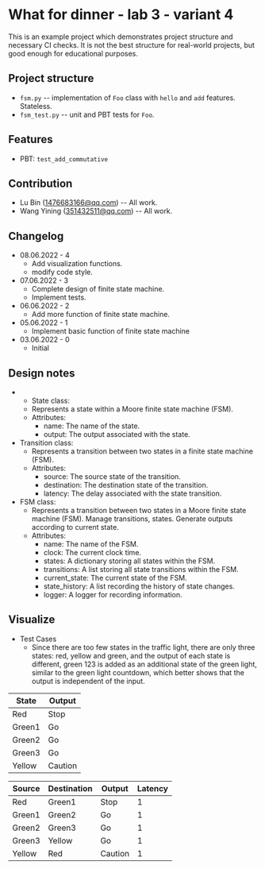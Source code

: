 # What for dinner - lab 3 - variant 4

This is an example project which demonstrates project structure and necessary
CI checks. It is not the best structure for real-world projects, but good
enough for educational purposes.

## Project structure

- `fsm.py` -- implementation of `Foo` class with `hello` and `add` features.
   Stateless.
- `fsm_test.py` -- unit and PBT tests for `Foo`.

## Features

- PBT: `test_add_commutative`

## Contribution

- Lu Bin (1476683166@qq.com) -- All work.
- Wang Yining (351432511@qq.com) -- All work.

## Changelog

- 08.06.2022 - 4
  - Add visualization functions.
  - modify code style.
- 07.06.2022 - 3
  - Complete design of finite state machine.
  - Implement tests.
- 06.06.2022 - 2
  - Add more function of finite state machine.
- 05.06.2022 - 1
  - Implement basic function of finite state machine 
- 03.06.2022 - 0
  - Initial

## Design notes

- - State class: 
  - Represents a state within a Moore finite state machine (FSM).
  - Attributes:
    - name: The name of the state.
    - output: The output associated with the state.
- Transition class: 
  - Represents a transition between two states in a finite state machine (FSM).
  - Attributes:
    - source: The source state of the transition.
    - destination: The destination state of the transition.
    - latency: The delay associated with the state transition.
- FSM class: 
  - Represents a transition between two states in a Moore finite state machine (FSM).
    Manage transitions, states. Generate outputs according to current state.
  - Attributes:
    - name: The name of the FSM.
    - clock: The current clock time.
    - states: A dictionary storing all states within the FSM.
    - transitions: A list storing all state transitions within the FSM.
    - current_state: The current state of the FSM.
    - state_history: A list recording the history of state changes.
    - logger: A logger for recording information. 

## Visualize

- Test Cases
   - Since there are too few states in the traffic light,
     there are only three states: red, yellow and green,
     and the output of each state is different,
     green 123 is added as an additional state of the green light,
     similar to the green light countdown,
     which better shows that the output is independent of the input.

| State | Output |
|-------|--------|
|Red    |Stop    |
|Green1 |Go      |
|Green2 |Go      |
|Green3 |Go      |
|Yellow |Caution |

| Source | Destination | Output | Latency |
|--------|-------------|--------|---------|
|Red     |Green1       |Stop    |1        |
|Green1  |Green2       |Go      |1        |
|Green2  |Green3       |Go      |1        |
|Green3  |Yellow       |Go      |1        |
|Yellow  |Red          |Caution |1        |